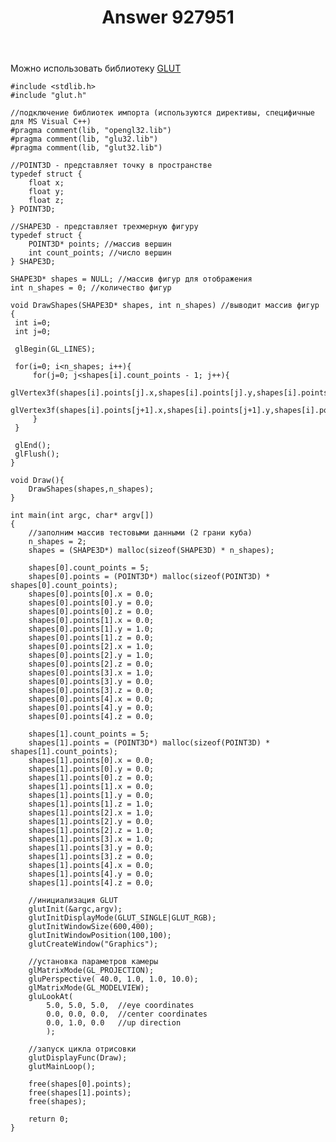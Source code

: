 ﻿---
title: "Answer 927951"
se.owner.user_id: 240512
se.owner.display_name: "MSDN.WhiteKnight"
se.owner.link: "https://ru.stackoverflow.com/users/240512/msdn-whiteknight"
se.answer_id: 927951
se.question_id: 927569
se.post_type: answer
se.score: 4
se.is_accepted: False
---
<p>Можно использовать библиотеку <a href="https://www.opengl.org/resources/libraries/glut/" rel="nofollow noreferrer">GLUT</a></p>

<pre><code>#include &lt;stdlib.h&gt;
#include "glut.h"  

//подключение библиотек импорта (используются директивы, специфичные для MS Visual C++)
#pragma comment(lib, "opengl32.lib")
#pragma comment(lib, "glu32.lib")
#pragma comment(lib, "glut32.lib")

//POINT3D - представляет точку в пространстве
typedef struct {
    float x;
    float y;
    float z;
} POINT3D;

//SHAPE3D - представляет трехмерную фигуру
typedef struct {
    POINT3D* points; //массив вершин
    int count_points; //число вершин
} SHAPE3D;

SHAPE3D* shapes = NULL; //массив фигур для отображения
int n_shapes = 0; //количество фигур

void DrawShapes(SHAPE3D* shapes, int n_shapes) //выводит массив фигур
{ 
 int i=0;
 int j=0;

 glBegin(GL_LINES);

 for(i=0; i&lt;n_shapes; i++){
     for(j=0; j&lt;shapes[i].count_points - 1; j++){
         glVertex3f(shapes[i].points[j].x,shapes[i].points[j].y,shapes[i].points[j].z); 
         glVertex3f(shapes[i].points[j+1].x,shapes[i].points[j+1].y,shapes[i].points[j+1].z); 
     }
 } 

 glEnd();
 glFlush();
}

void Draw(){
    DrawShapes(shapes,n_shapes);
}

int main(int argc, char* argv[])
{
    //заполним массив тестовыми данными (2 грани куба)
    n_shapes = 2;
    shapes = (SHAPE3D*) malloc(sizeof(SHAPE3D) * n_shapes);

    shapes[0].count_points = 5;
    shapes[0].points = (POINT3D*) malloc(sizeof(POINT3D) * shapes[0].count_points);
    shapes[0].points[0].x = 0.0;
    shapes[0].points[0].y = 0.0;
    shapes[0].points[0].z = 0.0;
    shapes[0].points[1].x = 0.0;
    shapes[0].points[1].y = 1.0;
    shapes[0].points[1].z = 0.0;
    shapes[0].points[2].x = 1.0;
    shapes[0].points[2].y = 1.0;
    shapes[0].points[2].z = 0.0;
    shapes[0].points[3].x = 1.0;
    shapes[0].points[3].y = 0.0;
    shapes[0].points[3].z = 0.0;
    shapes[0].points[4].x = 0.0;
    shapes[0].points[4].y = 0.0;
    shapes[0].points[4].z = 0.0;

    shapes[1].count_points = 5;
    shapes[1].points = (POINT3D*) malloc(sizeof(POINT3D) * shapes[1].count_points);
    shapes[1].points[0].x = 0.0;
    shapes[1].points[0].y = 0.0;
    shapes[1].points[0].z = 0.0;
    shapes[1].points[1].x = 0.0;
    shapes[1].points[1].y = 0.0;
    shapes[1].points[1].z = 1.0;
    shapes[1].points[2].x = 1.0;
    shapes[1].points[2].y = 0.0;
    shapes[1].points[2].z = 1.0;
    shapes[1].points[3].x = 1.0;
    shapes[1].points[3].y = 0.0;
    shapes[1].points[3].z = 0.0;
    shapes[1].points[4].x = 0.0;
    shapes[1].points[4].y = 0.0;
    shapes[1].points[4].z = 0.0;

    //инициализация GLUT
    glutInit(&amp;argc,argv);
    glutInitDisplayMode(GLUT_SINGLE|GLUT_RGB);
    glutInitWindowSize(600,400);      
    glutInitWindowPosition(100,100);    
    glutCreateWindow("Graphics");     

    //установка параметров камеры
    glMatrixMode(GL_PROJECTION);
    gluPerspective( 40.0, 1.0, 1.0, 10.0);
    glMatrixMode(GL_MODELVIEW);
    gluLookAt(
        5.0, 5.0, 5.0,  //eye coordinates
        0.0, 0.0, 0.0,  //center coordinates
        0.0, 1.0, 0.0   //up direction
        );      

    //запуск цикла отрисовки
    glutDisplayFunc(Draw);               
    glutMainLoop(); 

    free(shapes[0].points);
    free(shapes[1].points);
    free(shapes);

    return 0;
}
</code></pre>
